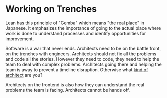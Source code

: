 # Working on Trenches

Lean has this principle of "Gemba" which means "the real place" in Japanese. It emphasizes the importance of going to the actual place where work is done to understand processes and identify opportunities for improvement.

Software is a war that never ends. Architects need to be on the battle front, on the trenches with engineers. Architects should not fix all the problems and code all the stories. However they need to code, they need to help the team to deal with complex problems. Architects going there and helping the team is away to prevent a timeline disruption. Otherwise what [kind of architect](https://diego-pacheco.blogspot.com/2021/02/architects-as-gatekeepers.html) are you?

Architects on the frontend is also how they can understand the real problems the team is facing. Architects cannot be hands off.
